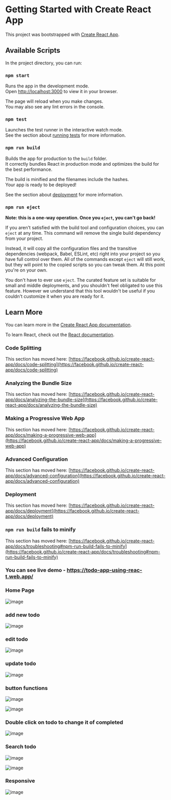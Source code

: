 # Getting Started with Create React App

This project was bootstrapped with [Create React App](https://github.com/facebook/create-react-app).

## Available Scripts

In the project directory, you can run:

### `npm start`

Runs the app in the development mode.\
Open [http://localhost:3000](http://localhost:3000) to view it in your browser.

The page will reload when you make changes.\
You may also see any lint errors in the console.

### `npm test`

Launches the test runner in the interactive watch mode.\
See the section about [running tests](https://facebook.github.io/create-react-app/docs/running-tests) for more information.

### `npm run build`

Builds the app for production to the `build` folder.\
It correctly bundles React in production mode and optimizes the build for the best performance.

The build is minified and the filenames include the hashes.\
Your app is ready to be deployed!

See the section about [deployment](https://facebook.github.io/create-react-app/docs/deployment) for more information.

### `npm run eject`

**Note: this is a one-way operation. Once you `eject`, you can't go back!**

If you aren't satisfied with the build tool and configuration choices, you can `eject` at any time. This command will remove the single build dependency from your project.

Instead, it will copy all the configuration files and the transitive dependencies (webpack, Babel, ESLint, etc) right into your project so you have full control over them. All of the commands except `eject` will still work, but they will point to the copied scripts so you can tweak them. At this point you're on your own.

You don't have to ever use `eject`. The curated feature set is suitable for small and middle deployments, and you shouldn't feel obligated to use this feature. However we understand that this tool wouldn't be useful if you couldn't customize it when you are ready for it.

## Learn More

You can learn more in the [Create React App documentation](https://facebook.github.io/create-react-app/docs/getting-started).

To learn React, check out the [React documentation](https://reactjs.org/).

### Code Splitting

This section has moved here: [https://facebook.github.io/create-react-app/docs/code-splitting](https://facebook.github.io/create-react-app/docs/code-splitting)

### Analyzing the Bundle Size

This section has moved here: [https://facebook.github.io/create-react-app/docs/analyzing-the-bundle-size](https://facebook.github.io/create-react-app/docs/analyzing-the-bundle-size)

### Making a Progressive Web App

This section has moved here: [https://facebook.github.io/create-react-app/docs/making-a-progressive-web-app](https://facebook.github.io/create-react-app/docs/making-a-progressive-web-app)

### Advanced Configuration

This section has moved here: [https://facebook.github.io/create-react-app/docs/advanced-configuration](https://facebook.github.io/create-react-app/docs/advanced-configuration)

### Deployment

This section has moved here: [https://facebook.github.io/create-react-app/docs/deployment](https://facebook.github.io/create-react-app/docs/deployment)

### `npm run build` fails to minify

This section has moved here: [https://facebook.github.io/create-react-app/docs/troubleshooting#npm-run-build-fails-to-minify](https://facebook.github.io/create-react-app/docs/troubleshooting#npm-run-build-fails-to-minify)


### You can see live demo  - https://todo-app-using-reac-t.web.app/

### Home Page

![image](https://github.com/Fida143/todo-app/assets/101417366/059d6b45-f3d6-43cc-a9b3-fb782332f443)

### add new todo
![image](https://github.com/Fida143/todo-app/assets/101417366/def05508-78b0-40a9-8240-c8963f5ce48c)

### edit todo

![image](https://github.com/Fida143/todo-app/assets/101417366/cd3ab727-b73a-4a82-a391-78b59cd60c31)

### update todo

![image](https://github.com/Fida143/todo-app/assets/101417366/da10fb6e-0a0d-43f1-91e1-8ac582346725)

### button functions

![image](https://github.com/Fida143/todo-app/assets/101417366/319ef3eb-9a00-4a96-9a84-3bf8b612c65c)


![image](https://github.com/Fida143/todo-app/assets/101417366/c8878f05-463f-4a5b-940f-e11e89835b9e)

### Double click on todo to change it of completed

![image](https://github.com/Fida143/todo-app/assets/101417366/7e4c83c4-0899-4021-b1d4-23222459edf3)

### Search todo 

![image](https://github.com/Fida143/todo-app/assets/101417366/7c4d3d3b-415f-489d-b553-cc1c7919f953)

![image](https://github.com/Fida143/todo-app/assets/101417366/5c524116-1798-4243-a18f-004e55c9e92f)



### Responsive

![image](https://github.com/Fida143/todo-app/assets/101417366/8d4a857a-6ec3-47e8-9f50-b81a5e1ee61c)









